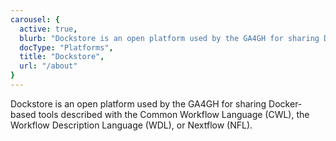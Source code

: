 ```yaml
---
carousel: {
  active: true,
  blurb: "Dockstore is an open platform used by the GA4GH for sharing Docker-based tools described with the Common Workflow Language (CWL), the Workflow Description Language (WDL), or Nextflow (NFL).",
  docType: "Platforms",
  title: "Dockstore",
  url: "/about"
}
---
```

Dockstore is an open platform used by the GA4GH for sharing Docker-based tools described with the Common Workflow Language (CWL), the Workflow Description Language (WDL), or Nextflow (NFL).
